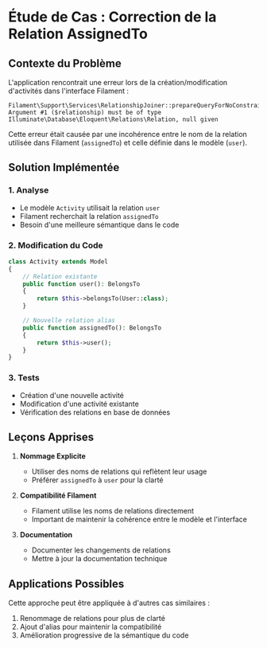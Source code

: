 # Étude de Cas : Correction de la Relation AssignedTo

## Contexte du Problème
L'application rencontrait une erreur lors de la création/modification d'activités dans l'interface Filament :
```
Filament\Support\Services\RelationshipJoiner::prepareQueryForNoConstraints(): 
Argument #1 ($relationship) must be of type Illuminate\Database\Eloquent\Relations\Relation, null given
```

Cette erreur était causée par une incohérence entre le nom de la relation utilisée dans Filament (`assignedTo`) et celle définie dans le modèle (`user`).

## Solution Implémentée

### 1. Analyse
- Le modèle `Activity` utilisait la relation `user`
- Filament recherchait la relation `assignedTo`
- Besoin d'une meilleure sémantique dans le code

### 2. Modification du Code
```php
class Activity extends Model
{
    // Relation existante
    public function user(): BelongsTo
    {
        return $this->belongsTo(User::class);
    }

    // Nouvelle relation alias
    public function assignedTo(): BelongsTo
    {
        return $this->user();
    }
}
```

### 3. Tests
- Création d'une nouvelle activité
- Modification d'une activité existante
- Vérification des relations en base de données

## Leçons Apprises
1. **Nommage Explicite**
   - Utiliser des noms de relations qui reflètent leur usage
   - Préférer `assignedTo` à `user` pour la clarté

2. **Compatibilité Filament**
   - Filament utilise les noms de relations directement
   - Important de maintenir la cohérence entre le modèle et l'interface

3. **Documentation**
   - Documenter les changements de relations
   - Mettre à jour la documentation technique

## Applications Possibles
Cette approche peut être appliquée à d'autres cas similaires :
1. Renommage de relations pour plus de clarté
2. Ajout d'alias pour maintenir la compatibilité
3. Amélioration progressive de la sémantique du code
